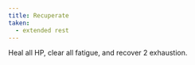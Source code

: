 ```yaml
---
title: Recuperate
taken:
  - extended rest
---
```


Heal all HP, clear all fatigue, and recover 2 exhaustion.
